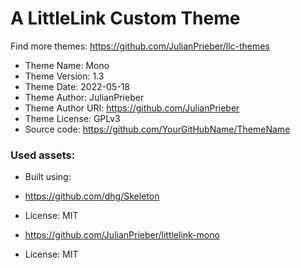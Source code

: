 # A LittleLink Custom Theme
Find more themes: https://github.com/JulianPrieber/llc-themes
                                                                                                                                                                         
*	Theme Name: Mono
*	Theme Version: 1.3
*	Theme Date: 2022-05-18
*	Theme Author: JulianPrieber
*	Theme Author URI: https://github.com/JulianPrieber
*	Theme License: GPLv3
*	Source code: https://github.com/YourGitHubName/ThemeName


### Used assets:
* Built using:
* https://github.com/dhg/Skeleton
* License: MIT

* https://github.com/JulianPrieber/littlelink-mono
* License: MIT
